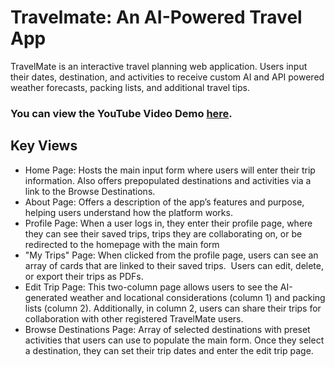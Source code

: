 <h1> Travelmate: An AI-Powered Travel App </h1>

TravelMate is an interactive travel planning web application. Users input their dates, destination, and activities to receive custom AI and API powered weather forecasts, packing lists, and additional travel tips. 

<h3> You can view the YouTube Video Demo <a href="https://youtu.be/Bw96BV2pxgg?si=7MQ6JPKTwQOXMfQw">here</a>.</h3>

<h2>Key Views</h2>
<ul>
  <li>Home Page: Hosts the main input form where users will enter their trip information. Also offers prepopulated destinations and activities via a link to the Browse Destinations. </li>
<li> About Page: Offers a description of the app’s features and purpose, helping users understand how the platform works. </li>
<li> Profile Page: When a user logs in, they enter their profile page, where they can see their saved trips, trips they are collaborating on, or be redirected to the homepage with the main form </li>
<li> "My Trips" Page: When clicked from the profile page, users can see an array of cards that are linked to their saved trips.  Users can edit, delete, or export their trips as PDFs. </li>
<li> Edit Trip Page: This two-column page allows users to see the AI-generated weather and locational considerations (column 1) and packing lists (column 2). Additionally, in column 2, users can share their trips for collaboration with other registered TravelMate users.</li>
<li> Browse Destinations Page: Array of selected destinations with preset activities that users can use to populate the main form. Once they select a destination, they can set their trip dates and enter the edit trip page. </li>
</ul>
